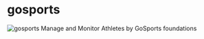 # gosports
![gosports](http://www.gosportsfoundation.in/img/logo.png)
Manage and Monitor Athletes by GoSports foundations
